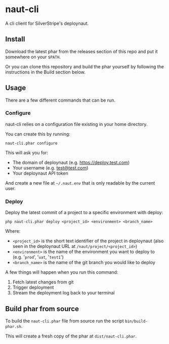# naut-cli

A cli client for SilverStripe's deploynaut.

## Install

Download the latest phar from the releases section of this repo and put it somewhere
on your `$PATH`.

Or you can clone this repository and build the phar yourself by following
the instructions in the Build section below.
    
## Usage

There are a few different commands that can be run.

### Configure

naut-cli relies on a configuration file existing in your home directory.

You can create this by running:

    naut-cli.phar configure
    
This will ask you for:

- The domain of deploynaut (e.g. https://deploy.test.com)
- Your username (e.g. test@test.com)
- Your deploynaut API token

And create a new file at `~/.naut.env` that is only readable by the current user.

### Deploy

Deploy the latest commit of a project to a specific environment with deploy:

    php naut-cli.phar deploy <project_id> <environment> <branch_name>
    
Where:

- `<project_id>` is the short text identifier of the project in deploynaut (also seen in the deploynaut URL at `/naut/project/<project_id>`)
- `<environment>` is the name of the environment you want to deploy to (e.g. '`prod`', '`uat`, '`test1`')
- `<branch_name>` is the name of the git branch you would like to deploy

A few things will happen when you run this command:

1. Fetch latest changes from git
2. Trigger deployment
3. Stream the deployment log back to your terminal

## Build phar from source

To build the `naut-cli.phar` file from source run the script `bin/build-phar.sh`.

This will create a fresh copy of the phar at `dist/naut-cli.phar`.
